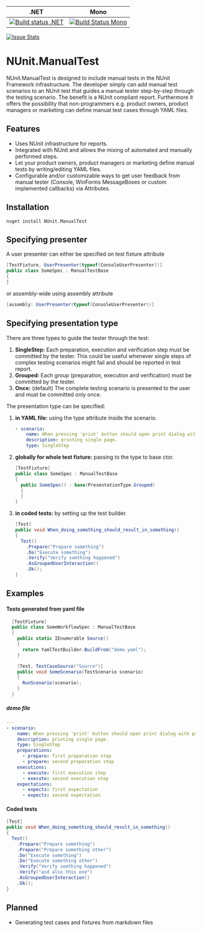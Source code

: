 .NET|Mono
----|----
[![Build status .NET](https://ci.appveyor.com/api/projects/status/9cwd0dgla00jpy3q?svg=true)](https://ci.appveyor.com/project/SVogelsang/nunit-manualtest)|[![Build Status Mono](https://travis-ci.org/SVogelsang/NUnit.ManualTest.svg?branch=master)](https://travis-ci.org/SVogelsang/NUnit.ManualTest)

[![Issue Stats](http://issuestats.com/github/SVogelsang/NUnit.ManualTest/badge/issue)](http://issuestats.com/github/SVogelsang/NUnit.ManualTest)

# NUnit.ManualTest
NUnit.ManualTest is designed to include manual tests in the NUnit Framework infrastructure. The developer simply can add manual test scenarios to an NUnit test that guides a manual tester step-by-step through the testing scenario. The benefit is a NUnit compliant report.
Furthermore it offers the possibility that non-programmers e.g. product owners, product managers or marketing can define manual test cases through YAML files.

## Features
* Uses NUnit infrastructure for reports.
* Integrated with NUnit and allows the mixing of automated and manually performed steps.
* Let your product owners, product managers or marketing define manual tests by writing/editing YAML files.
* Configurable and/or customizable ways to get user feedback from manual tester (Console, WinForms MessageBoxes or custom implemented callbacks) via Attributes.


## Installation
```
nuget install NUnit.ManualTest

```

## Specifying presenter
A user presenter can either be specified on test fixture attribute

``` C#
[TestFixture, UserPresenter(typeof(ConsoleUserPresenter))]
public class SomeSpec : ManualTestBase
{
}
```
or assembly-wide using assembly attribute

``` C#
[assembly: UserPresenter(typeof(ConsoleUserPresenter))]

```
## Specifying presentation type
There are three types to guide the tester through the test:

1. **SingleStep:** Each preparation, execution and verification step must be committed by the tester. This could be useful whenever single steps of complex testing scenarios might fail and should be reported in test report.
2. **Grouped:** Each group (preparation, execution and verification) must be committed by the tester.
2. **Once:** (default) The complete testing scenario is presented to the user and must be committed only once.

The presentation type can be specified:

1. **in YAML file:** using the type attribute inside the scenario.

    ``` yaml
    - scenario:
        name: When pressing 'print' button should open print dialog with pre-selected current page.
        description: printing single page.
        type: SingleStep
    ```

2. **globally for whole test fixture:** passing to the type to base ctor.

    ``` C#
    [TestFixture]
    public class SomeSpec : ManualTestBase
    {
      public SomeSpec() : base(PresentationType.Grouped)
      {
      }
    }
    ```

3. **in coded tests:** by setting up the test builder.

    ``` C#
    [Test]
    public void When_doing_something_should_result_in_something()
    {
      Test()
        .Prepare("Prepare something")
        .Do("Execute something")
        .Verify("Verify somthing happened")
        .AsGroupedUserInteraction()
        .Ok();
    }
    ```

## Examples
#### Tests generated from yaml file
``` C#
  [TestFixture]
  public class SomeWorkflowSpec : ManualTestBase
  {
    public static IEnumerable Source()
    {
      return YamlTestBuilder.BuildFrom("demo.yaml");
    }

    [Test, TestCaseSource("Source")]
    public void SomeScenario(TestScenario scenario)
    {
      RunScenario(scenario);
    }
  }
```

##### demo file


``` yaml
---
- scenario:
    name: When pressing 'print' button should open print dialog with pre-selected current page.
    description: printing single page.
    type: SingleStep
    preparations:
      - prepare: first preparation step
      - prepare: second preparation step
    executions:
      - execute: first execution step
      - execute: second execution step
    expectations:
      - expects: first expectation
      - expects: second expectation
```

#### Coded tests
``` C#
[Test]
public void When_doing_something_should_result_in_something()
{
  Test()
    .Prepare("Prepare something")
    .Prepare("Prepare something other")
    .Do("Execute something")
    .Do("Execute something other")
    .Verify("Verify somthing happened")
    .Verify("and also this one")
    .AsGroupedUserInteraction()
    .Ok();
}
```

## Planned
* Generating test cases and fixtures from markdown files
